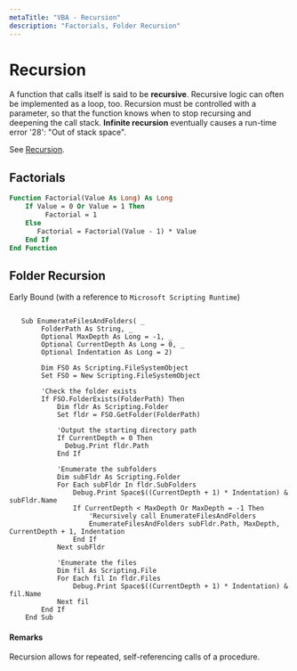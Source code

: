 ```yaml
---
metaTitle: "VBA - Recursion"
description: "Factorials, Folder Recursion"
---
```


# Recursion


A function that calls itself is said to be **recursive**. Recursive logic can often be implemented as a loop, too. Recursion must be controlled with a parameter, so that the function knows when to stop recursing and deepening the call stack. **Infinite recursion** eventually causes a run-time error '28': "Out of stack space".

See [Recursion](http://stackoverflow.com/documentation/vba/3236/recursion).



## Factorials


```vb
Function Factorial(Value As Long) As Long
    If Value = 0 Or Value = 1 Then
         Factorial = 1
    Else
       Factorial = Factorial(Value - 1) * Value
    End If
End Function

```



## Folder Recursion


Early Bound (with a reference to `Microsoft Scripting Runtime`)

```

   Sub EnumerateFilesAndFolders( _
        FolderPath As String, _
        Optional MaxDepth As Long = -1, _
        Optional CurrentDepth As Long = 0, _
        Optional Indentation As Long = 2)
      
        Dim FSO As Scripting.FileSystemObject
        Set FSO = New Scripting.FileSystemObject
        
        'Check the folder exists
        If FSO.FolderExists(FolderPath) Then
            Dim fldr As Scripting.Folder
            Set fldr = FSO.GetFolder(FolderPath)
            
            'Output the starting directory path
            If CurrentDepth = 0 Then
              Debug.Print fldr.Path
            End If
            
            'Enumerate the subfolders
            Dim subFldr As Scripting.Folder
            For Each subFldr In fldr.SubFolders
                Debug.Print Space$((CurrentDepth + 1) * Indentation) & subFldr.Name
                If CurrentDepth < MaxDepth Or MaxDepth = -1 Then
                    'Recursively call EnumerateFilesAndFolders
                    EnumerateFilesAndFolders subFldr.Path, MaxDepth, CurrentDepth + 1, Indentation
                End If
            Next subFldr
            
            'Enumerate the files
            Dim fil As Scripting.File
            For Each fil In fldr.Files
                Debug.Print Space$((CurrentDepth + 1) * Indentation) & fil.Name
            Next fil
        End If
    End Sub

```



#### Remarks


Recursion allows for repeated, self-referencing calls of a procedure.

